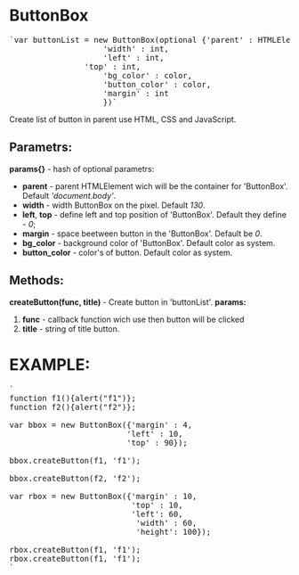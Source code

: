 # ButtonBox

<pre>
`var buttonList = new ButtonBox(optional {'parent' : HTMLElement,
                    'width' : int,
                    'left' : int,
	            'top' : int,
                    'bg_color' : color,
                    'button_color' : color,
                    'margin' : int
                    })`
</pre>

Create list of button in parent use HTML, CSS and JavaScript.

##  Parametrs:  

 **params{}**  - hash of optional parametrs:
- **parent** -  parent HTMLElement wich will be the container for 'ButtonBox'. Default *'document.body'*.  
- **width** - width ButtonBox on the pixel. Default *130*.  
- **left**, **top** - define left and top position of 'ButtonBox'. Default they define - *0*;
- **margin** - space beetween button in the 'ButtonBox'. Default be *0*.
- **bg_color** - background color of 'ButtonBox'. Default color as system.
- **button_color** - color's of button. Default color as system.

  
## Methods: 
 **createButton(func, title)** - Create button in 'buttonList'. **params:**  
1. **func** - callback function wich use then button will be clicked  
2. **title** - string of title button.


# EXAMPLE:
<pre>
`
function f1(){alert("f1")};
function f2(){alert("f2")};

var bbox = new ButtonBox({'margin' : 4,
                         'left' : 10,
                         'top' : 90});

bbox.createButton(f1, 'f1');

bbox.createButton(f2, 'f2');

var rbox = new ButtonBox({'margin' : 10,
                          'top' : 10,
                          'left': 60,
                           'width' : 60,
                           'height': 100});
			   
rbox.createButton(f1, 'f1');
rbox.createButton(f1, 'f1');
`
</pre>
